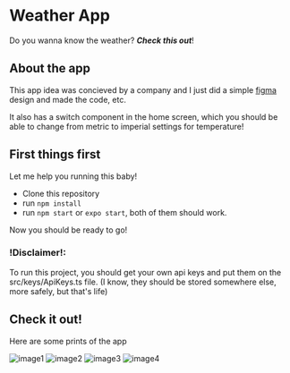 # Weather App

Do you wanna know the weather? **_Check this out_**!

## About the app

This app idea was concieved by a company and I just did a simple [figma](https://www.figma.com/file/v4SWVeviYY8c1oUnRPC6Ck/Weather-App?node-id=0%3A1) design and made the code, etc.

It also has a switch component in the home screen, which you should be able to change from metric to imperial settings for temperature!

## First things first

Let me help you running this baby!

- Clone this repository
- run `npm install`
- run `npm start` or `expo start`, both of them should work.

Now you should be ready to go!

### **!Disclaimer!**:

To run this project, you should get your own api keys and put them on the src/keys/ApiKeys.ts file. (I know, they should be stored somewhere else, more safely, but that's life)

## Check it out!

Here are some prints of the app

![image1](pictures/start.png)
![image2](pictures/search.png)
![image3](pictures/home.png)
![image4](pictures/forecast.png)
